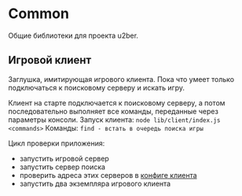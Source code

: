 # Сommon
Общие библиотеки для проекта u2ber.
## Игровой клиент
Заглушка, имитирующая игрового клиента.
Пока что умеет только подключаться к поисковому серверу и искать игру.

Клиент на старте подключается к поисковому серверу, а потом последовательно выполняет все команды, переданные через параметры консоли.
Запуск клиента:
`node lib/client/index.js <commands>`
Команды:
 `find - встать в очередь поиска игры`

 Цикл проверки приложения:
  - запустить игровой сервер
  - запустить сервер поиска
  - проверить адреса этих серверов в [конфиге клиента](https://github.com/McSim1993/common/blob/master/lib/client/config.js)
  - запустить два экземпляра игрового клиента
